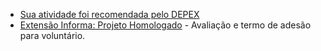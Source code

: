

- [Sua atividade foi recomendada pelo DEPEX](https://mail.google.com/mail/u/0/#inbox/FMfcgzGsmNWwHSMBmBqPDxvRlkrFMnNt)
- [Extensão Informa: Projeto Homologado](https://mail.google.com/mail/u/0/#inbox/FMfcgzGsmNWwHSMBrZtqfRhwDLhSmcZB) - Avaliação e termo de adesão para voluntário.

